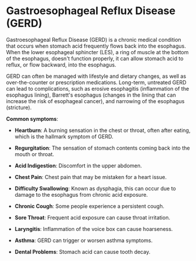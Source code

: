 # Gastroesophageal Reflux Disease (GERD)

Gastroesophageal Reflux Disease (GERD) is a chronic medical condition that occurs when stomach acid frequently flows back into the esophagus. When the lower esophageal sphincter (LES), a ring of muscle at the bottom of the esophagus, doesn't function properly, it can allow stomach acid to reflux, or flow backward, into the esophagus.

GERD can often be managed with lifestyle and dietary changes, as well as over-the-counter or prescription medications. Long-term, untreated GERD can lead to complications, such as erosive esophagitis (inflammation of the esophagus lining), Barrett's esophagus (changes in the lining that can increase the risk of esophageal cancer), and narrowing of the esophagus (stricture).

**Common symptoms**:

* **Heartburn**: A burning sensation in the chest or throat, often after eating, which is the hallmark symptom of GERD.

* **Regurgitation**: The sensation of stomach contents coming back into the mouth or throat.

* **Acid Indigestion**: Discomfort in the upper abdomen.

* **Chest Pain**: Chest pain that may be mistaken for a heart issue.

* **Difficulty Swallowing**: Known as dysphagia, this can occur due to damage to the esophagus from chronic acid exposure.

* **Chronic Cough**: Some people experience a persistent cough.

* **Sore Throat**: Frequent acid exposure can cause throat irritation.

* **Laryngitis**: Inflammation of the voice box can cause hoarseness.

* **Asthma**: GERD can trigger or worsen asthma symptoms.

* **Dental Problems**: Stomach acid can cause tooth decay.
